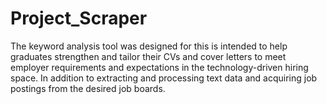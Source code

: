 # Project_Scraper
The keyword analysis tool was designed for this is intended to help graduates strengthen and tailor their CVs and cover letters to meet employer requirements and expectations in the technology-driven hiring space. In addition to extracting and processing text data and acquiring job postings from the desired job boards.
